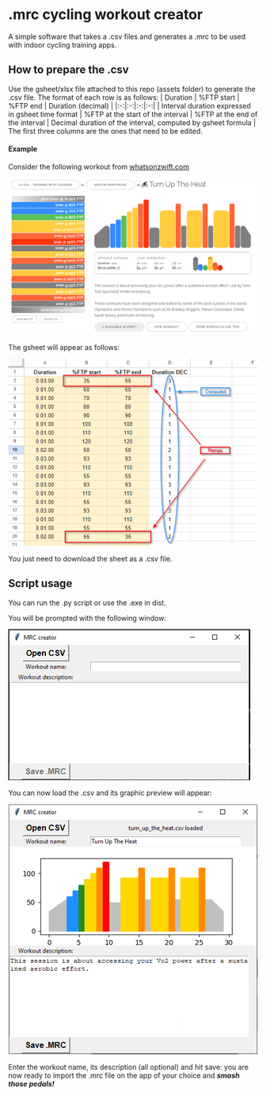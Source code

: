 # .mrc cycling workout creator
A simple software that takes a .csv files and generates a .mrc to be used with indoor cycling training apps.

## How to prepare the .csv
Use the gsheet/xlsx file attached to this repo (assets folder) to generate the .csv file. The format of each row is as follows:
|      Duration      | %FTP start | %FTP end | Duration (decimal) |
|:-:|:-:|:-:|:-:|
| Interval duration expressed in gsheet time format | %FTP at the start of the interval | %FTP at the end of the interval | Decimal duration of the interval, computed by gsheet formula |
The first three columns are the ones that need to be edited.
#### Example
Consider the following workout from [whatsonzwift.com](https://whatsonzwift.com/workouts/le-col-training-with-legends)

 ![Example workout](/assets/images/example_workout.png)
 
The gsheet will appear as follows:

 ![Example GSheet](/assets/images/example_gsheet.png)
 
You just need to download the sheet as a .csv file.

## Script usage
You can run the .py script or use the .exe in dist.

You will be prompted with the following window:

 ![Main window](/assets/images/mainwindow.png)
 
You can now load the .csv and its graphic preview will appear:

 ![Loaded csv](/assets/images/loaded.png)
 
Enter the workout name, its description (all optional) and hit save: you are now ready to import the .mrc file on the app of your choice and ***smash those pedals!***
